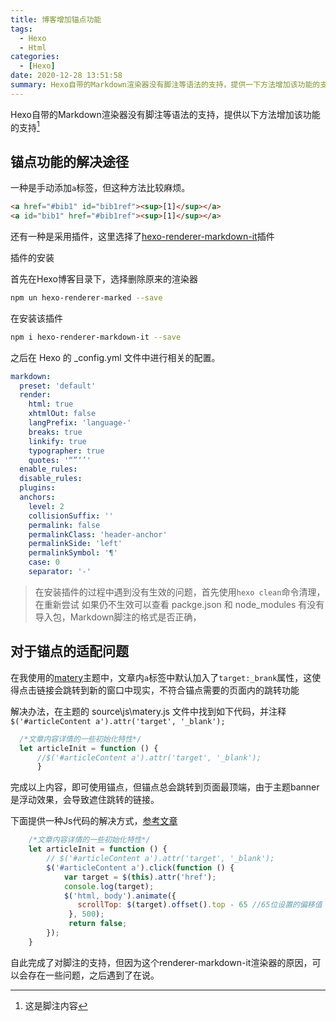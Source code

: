 ```yaml
---
title: 博客增加锚点功能
tags:
  - Hexo
  - Html
categories:
  - [Hexo]
date: 2020-12-28 13:51:58
summary: Hexo自带的Markdown渲染器没有脚注等语法的支持，提供一下方法增加该功能的支持
---
```


Hexo自带的Markdown渲染器没有脚注等语法的支持，提供以下方法增加该功能的支持[^这就是脚注]

[^这就是脚注]: 这是脚注内容

## 锚点功能的解决途径

一种是手动添加`a`标签，但这种方法比较麻烦。

```html
<a href="#bib1" id="bib1ref"><sup>[1]</sup></a>
<a id="bib1" href="#bib1ref"><sup>[1]</sup></a>
```

还有一种是采用插件，这里选择了[hexo-renderer-markdown-it](https://github.com/hexojs/hexo-renderer-markdown-it)插件

插件的安装

首先在Hexo博客目录下，选择删除原来的渲染器

```bash
npm un hexo-renderer-marked --save
```

在安装该插件

```bash
npm i hexo-renderer-markdown-it --save
```

之后在 Hexo 的 _config.yml 文件中进行相关的配置。

```yml
markdown:
  preset: 'default'
  render:
    html: true
    xhtmlOut: false
    langPrefix: 'language-'
    breaks: true
    linkify: true
    typographer: true
    quotes: '“”‘’'
  enable_rules:
  disable_rules:
  plugins:
  anchors:
    level: 2
    collisionSuffix: ''
    permalink: false
    permalinkClass: 'header-anchor'
    permalinkSide: 'left'
    permalinkSymbol: '¶'
    case: 0
    separator: '-'
```

> 在安装插件的过程中遇到没有生效的问题，首先使用`hexo clean`命令清理，在重新尝试
> 如果仍不生效可以查看 packge.json 和 node_modules 有没有导入包，Markdown脚注的格式是否正确，

## 对于锚点的适配问题

在我使用的[matery](https://github.com/blinkfox/hexo-theme-matery/)主题中，文章内`a`标签中默认加入了`target:_brank`属性，这使得点击链接会跳转到新的窗口中现实，不符合锚点需要的页面内的跳转功能

解决办法，在主题的 source\js\matery.js 文件中找到如下代码，并注释`$('#articleContent a').attr('target', '_blank');`

```javascript
  /*文章内容详情的一些初始化特性*/
  let articleInit = function () {
      //$('#articleContent a').attr('target', '_blank');
      }
```

完成以上内容，即可使用锚点，但锚点总会跳转到页面最顶端，由于主题banner是浮动效果，会导致遮住跳转的链接。

下面提供一种Js代码的解决方式，[参考文章](https://www.cnblogs.com/attlia/p/7488271.html)

```javascript
    /*文章内容详情的一些初始化特性*/
    let articleInit = function () {
        // $('#articleContent a').attr('target', '_blank');
        $('#articleContent a').click(function () {
            var target = $(this).attr('href');
            console.log(target);
            $('html, body').animate({
               scrollTop: $(target).offset().top - 65 //65位设置的偏移值
             }, 500);
             return false;
        });
    }
```

自此完成了对脚注的支持，但因为这个renderer-markdown-it渲染器的原因，可以会存在一些问题，之后遇到了在说。
